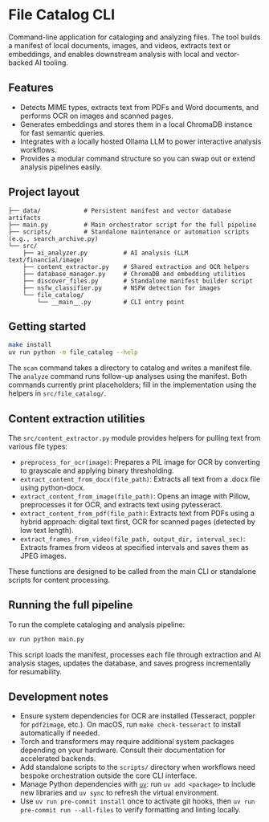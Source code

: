 # File Catalog CLI

Command-line application for cataloging and analyzing files. The tool builds a
manifest of local documents, images, and videos, extracts text or embeddings,
and enables downstream analysis with local and vector-backed AI tooling.

## Features

- Detects MIME types, extracts text from PDFs and Word documents, and performs
  OCR on images and scanned pages.
- Generates embeddings and stores them in a local ChromaDB instance for fast
  semantic queries.
- Integrates with a locally hosted Ollama LLM to power interactive analysis
  workflows.
- Provides a modular command structure so you can swap out or extend analysis
  pipelines easily.

## Project layout

```text
├── data/            # Persistent manifest and vector database artifacts
├── main.py          # Main orchestrator script for the full pipeline
├── scripts/         # Standalone maintenance or automation scripts (e.g., search_archive.py)
└── src/
    ├── ai_analyzer.py          # AI analysis (LLM text/financial/image)
    ├── content_extractor.py    # Shared extraction and OCR helpers
    ├── database_manager.py     # ChromaDB and embedding utilities
    ├── discover_files.py       # Standalone manifest builder script
    ├── nsfw_classifier.py      # NSFW detection for images
    └── file_catalog/
        └── __main__.py         # CLI entry point
```

## Getting started

```bash
make install
uv run python -m file_catalog --help
```

The `scan` command takes a directory to catalog and writes a manifest file. The
`analyze` command runs follow-up analyses using the manifest. Both commands
currently print placeholders; fill in the implementation using the helpers in
`src/file_catalog/`.

## Content extraction utilities

The `src/content_extractor.py` module provides helpers for pulling text from
various file types:

- `preprocess_for_ocr(image)`: Prepares a PIL image for OCR by converting to
  grayscale and applying binary thresholding.
- `extract_content_from_docx(file_path)`: Extracts all text from a .docx file
  using python-docx.
- `extract_content_from_image(file_path)`: Opens an image with Pillow,
  preprocesses it for OCR, and extracts text using pytesseract.
- `extract_content_from_pdf(file_path)`: Extracts text from PDFs using a hybrid
  approach: digital text first, OCR for scanned pages (detected by low text
  length).
- `extract_frames_from_video(file_path, output_dir, interval_sec)`: Extracts
  frames from videos at specified intervals and saves them as JPEG images.

These functions are designed to be called from the main CLI or standalone
scripts for content processing.

## Running the full pipeline

To run the complete cataloging and analysis pipeline:

```bash
uv run python main.py
```

This script loads the manifest, processes each file through extraction and AI
analysis stages, updates the database, and saves progress incrementally for
resumability.

## Development notes

- Ensure system dependencies for OCR are installed (Tesseract, poppler for
  `pdf2image`, etc.). On macOS, run `make check-tesseract` to install
  automatically if needed.
- Torch and transformers may require additional system packages depending on
  your hardware. Consult their documentation for accelerated backends.
- Add standalone scripts to the `scripts/` directory when workflows need bespoke
  orchestration outside the core CLI interface.
- Manage Python dependencies with [`uv`](https://docs.astral.sh/uv/): run
  `uv add <package>` to include new libraries and `uv sync` to refresh the
  virtual environment.
- Use `uv run pre-commit install` once to activate git hooks, then
  `uv run pre-commit run --all-files` to verify formatting and linting locally.

